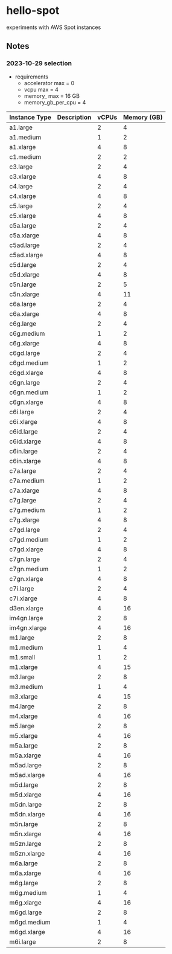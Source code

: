 # hello-spot

experiments with AWS Spot instances

## Notes

### 2023-10-29 selection

- requirements
    - accelerator max = 0
    - vcpu max = 4
    - memory_ max = 16 GB
    - memory_gb_per_cpu = 4

| Instance Type  | Description | vCPUs | Memory (GB) |
|----------------|-------------|-------|-------------|
| a1.large        |             | 2     | 4           |
| a1.medium       |             | 1     | 2           |
| a1.xlarge       |             | 4     | 8           |
| c1.medium       |             | 2     | 2           |
| c3.large        |             | 2     | 4           |
| c3.xlarge       |             | 4     | 8           |
| c4.large        |             | 2     | 4           |
| c4.xlarge       |             | 4     | 8           |
| c5.large        |             | 2     | 4           |
| c5.xlarge       |             | 4     | 8           |
| c5a.large       |             | 2     | 4           |
| c5a.xlarge      |             | 4     | 8           |
| c5ad.large      |             | 2     | 4           |
| c5ad.xlarge     |             | 4     | 8           |
| c5d.large       |             | 2     | 4           |
| c5d.xlarge      |             | 4     | 8           |
| c5n.large       |             | 2     | 5           |
| c5n.xlarge      |             | 4     | 11          |
| c6a.large       |             | 2     | 4           |
| c6a.xlarge      |             | 4     | 8           |
| c6g.large       |             | 2     | 4           |
| c6g.medium      |             | 1     | 2           |
| c6g.xlarge      |             | 4     | 8           |
| c6gd.large      |             | 2     | 4           |
| c6gd.medium     |             | 1     | 2           |
| c6gd.xlarge     |             | 4     | 8           |
| c6gn.large      |             | 2     | 4           |
| c6gn.medium     |             | 1     | 2           |
| c6gn.xlarge     |             | 4     | 8           |
| c6i.large       |             | 2     | 4           |
| c6i.xlarge      |             | 4     | 8           |
| c6id.large      |             | 2     | 4           |
| c6id.xlarge     |             | 4     | 8           |
| c6in.large      |             | 2     | 4           |
| c6in.xlarge     |             | 4     | 8           |
| c7a.large       |             | 2     | 4           |
| c7a.medium      |             | 1     | 2           |
| c7a.xlarge      |             | 4     | 8           |
| c7g.large       |             | 2     | 4           |
| c7g.medium      |             | 1     | 2           |
| c7g.xlarge      |             | 4     | 8           |
| c7gd.large      |             | 2     | 4           |
| c7gd.medium     |             | 1     | 2           |
| c7gd.xlarge     |             | 4     | 8           |
| c7gn.large      |             | 2     | 4           |
| c7gn.medium     |             | 1     | 2           |
| c7gn.xlarge     |             | 4     | 8           |
| c7i.large       |             | 2     | 4           |
| c7i.xlarge      |             | 4     | 8           |
| d3en.xlarge     |             | 4     | 16          |
| im4gn.large     |             | 2     | 8           |
| im4gn.xlarge    |             | 4     | 16          |
| m1.large        |             | 2     | 8           |
| m1.medium       |             | 1     | 4           |
| m1.small        |             | 1     | 2           |
| m1.xlarge       |             | 4     | 15          |
| m3.large        |             | 2     | 8           |
| m3.medium       |             | 1     | 4           |
| m3.xlarge       |             | 4     | 15          |
| m4.large        |             | 2     | 8           |
| m4.xlarge       |             | 4     | 16          |
| m5.large        |             | 2     | 8           |
| m5.xlarge       |             | 4     | 16          |
| m5a.large       |             | 2     | 8           |
| m5a.xlarge      |             | 4     | 16          |
| m5ad.large      |             | 2     | 8           |
| m5ad.xlarge     |             | 4     | 16          |
| m5d.large       |             | 2     | 8           |
| m5d.xlarge      |             | 4     | 16          |
| m5dn.large      |             | 2     | 8           |
| m5dn.xlarge     |             | 4     | 16          |
| m5n.large       |             | 2     | 8           |
| m5n.xlarge      |             | 4     | 16          |
| m5zn.large      |             | 2     | 8           |
| m5zn.xlarge     |             | 4     | 16          |
| m6a.large       |             | 2     | 8           |
| m6a.xlarge      |             | 4     | 16          |
| m6g.large       |             | 2     | 8           |
| m6g.medium      |             | 1     | 4           |
| m6g.xlarge      |             | 4     | 16          |
| m6gd.large      |             | 2     | 8           |
| m6gd.medium     |             | 1     | 4           |
| m6gd.xlarge     |             | 4     | 16          |
| m6i.large       |             | 2     | 8           |
